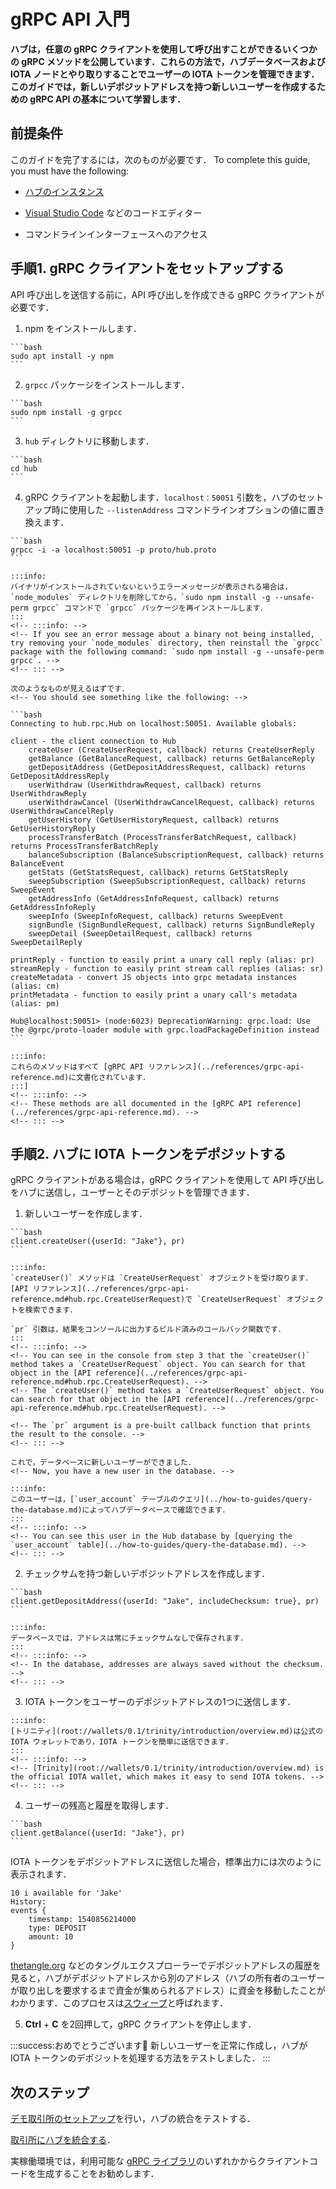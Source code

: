 # gRPC API 入門
<!-- # Get started with the gRPC API -->

**ハブは，任意の gRPC クライアントを使用して呼び出すことができるいくつかの gRPC メソッドを公開しています．これらの方法で，ハブデータベースおよび IOTA ノードとやり取りすることでユーザーの IOTA トークンを管理できます．このガイドでは，新しいデポジットアドレスを持つ新しいユーザーを作成するための gRPC API の基本について学習します．**
<!-- **Hub exposes some gRPC methods that you can call using any gRPC client. These methods allow you to manage users' tokens by interfacing with the Hub database and an IOTA node. In this guide, you learn the basics of the gRPC API to create a new user with some new deposit addresses.** -->

## 前提条件
<!-- ## Prerequisites -->

このガイドを完了するには，次のものが必要です．
To complete this guide, you must have the following:

- [ハブのインスタンス](../how-to-guides/install-hub.md)
<!-- - An [instance of Hub](../how-to-guides/install-hub.md) -->
- [Visual Studio Code](https://code.visualstudio.com/Download) などのコードエディター
<!-- - A code editor such as [Visual Studio Code](https://code.visualstudio.com/Download) -->
- コマンドラインインターフェースへのアクセス
<!-- - Access to a command-line interface -->

## 手順1. gRPC クライアントをセットアップする
<!-- ## Step 1. Set up the gRPC client -->

API 呼び出しを送信する前に，API 呼び出しを作成できる gRPC クライアントが必要です．
<!-- Before you can send API calls, you need a gRPC client that can create them. -->

1. npm をインストールします．
  <!-- 1. Install npm -->

    ```bash
    sudo apt install -y npm
    ```

2. `grpcc` パッケージをインストールします．
  <!-- 2. Install the `grpcc` package -->

    ```bash
    sudo npm install -g grpcc
    ```

3. `hub` ディレクトリに移動します．
  <!-- 3. Change into the `hub` directory -->

    ```bash
    cd hub
    ```

4. gRPC クライアントを起動します．`localhost：50051` 引数を，ハブのセットアップ時に使用した `--listenAddress` コマンドラインオプションの値に置き換えます．
  <!-- 4. Start the gRPC client. Replace the `localhost:50051` argument with the value of the `--listenAddress` command-line option that you used when you set up Hub. -->

    ```bash
    grpcc -i -a localhost:50051 -p proto/hub.proto
    ```

    :::info:
    バイナリがインストールされていないというエラーメッセージが表示される場合は，`node_modules` ディレクトリを削除してから，`sudo npm install -g --unsafe-perm grpcc` コマンドで `grpcc` パッケージを再インストールします．
    :::
    <!-- :::info: -->
    <!-- If you see an error message about a binary not being installed, try removing your `node_modules` directory, then reinstall the `grpcc` package with the following command: `sudo npm install -g --unsafe-perm grpcc`. -->
    <!-- ::: -->

    次のようなものが見えるはずです．
    <!-- You should see something like the following: -->

    ```bash
    Connecting to hub.rpc.Hub on localhost:50051. Available globals:

    client - the client connection to Hub
        createUser (CreateUserRequest, callback) returns CreateUserReply
        getBalance (GetBalanceRequest, callback) returns GetBalanceReply
        getDepositAddress (GetDepositAddressRequest, callback) returns GetDepositAddressReply
        userWithdraw (UserWithdrawRequest, callback) returns UserWithdrawReply
        userWithdrawCancel (UserWithdrawCancelRequest, callback) returns UserWithdrawCancelReply
        getUserHistory (GetUserHistoryRequest, callback) returns GetUserHistoryReply
        processTransferBatch (ProcessTransferBatchRequest, callback) returns ProcessTransferBatchReply
        balanceSubscription (BalanceSubscriptionRequest, callback) returns BalanceEvent
        getStats (GetStatsRequest, callback) returns GetStatsReply
        sweepSubscription (SweepSubscriptionRequest, callback) returns SweepEvent
        getAddressInfo (GetAddressInfoRequest, callback) returns GetAddressInfoReply
        sweepInfo (SweepInfoRequest, callback) returns SweepEvent
        signBundle (SignBundleRequest, callback) returns SignBundleReply
        sweepDetail (SweepDetailRequest, callback) returns SweepDetailReply

    printReply - function to easily print a unary call reply (alias: pr)
    streamReply - function to easily print stream call replies (alias: sr)
    createMetadata - convert JS objects into grpc metadata instances (alias: cm)
    printMetadata - function to easily print a unary call's metadata (alias: pm)

    Hub@localhost:50051> (node:6023) DeprecationWarning: grpc.load: Use the @grpc/proto-loader module with grpc.loadPackageDefinition instead
    ```

    :::info:
    これらのメソッドはすべて [gRPC API リファレンス](../references/grpc-api-reference.md)に文書化されています．
    :::]
    <!-- :::info: -->
    <!-- These methods are all documented in the [gRPC API reference](../references/grpc-api-reference.md). -->
    <!-- ::: -->

## 手順2. ハブに IOTA トークンをデポジットする
<!-- ## Step 2. Deposit IOTA tokens into Hub -->

gRPC クライアントがある場合は，gRPC クライアントを使用して API 呼び出しをハブに送信し，ユーザーとそのデポジットを管理できます．
<!-- When you have a gRPC client, you can use it to send API calls to Hub to manage users and their deposits. -->

1. 新しいユーザーを作成します．
  <!-- 1. Create a new user -->

    ```bash
    client.createUser({userId: "Jake"}, pr)
    ```

    :::info:
    `createUser()` メソッドは `CreateUserRequest` オブジェクトを受け取ります．[API リファレンス](../references/grpc-api-reference.md#hub.rpc.CreateUserRequest)で `CreateUserRequest` オブジェクトを検索できます．

    `pr` 引数は，結果をコンソールに出力するビルド済みのコールバック関数です．
    :::
    <!-- :::info: -->
    <!-- You can see in the console from step 3 that the `createUser()` method takes a `CreateUserRequest` object. You can search for that object in the [API reference](../references/grpc-api-reference.md#hub.rpc.CreateUserRequest). -->
    <!-- The `createUser()` method takes a `CreateUserRequest` object. You can search for that object in the [API reference](../references/grpc-api-reference.md#hub.rpc.CreateUserRequest). -->

    <!-- The `pr` argument is a pre-built callback function that prints the result to the console. -->
    <!-- ::: -->

    これで，データベースに新しいユーザーができました．
    <!-- Now, you have a new user in the database. -->

    :::info:
    このユーザーは，[`user_account` テーブルのクエリ](../how-to-guides/query-the-database.md)によってハブデータベースで確認できます．
    :::
    <!-- :::info: -->
    <!-- You can see this user in the Hub database by [querying the `user_account` table](../how-to-guides/query-the-database.md). -->
    <!-- ::: -->

2. チェックサムを持つ新しいデポジットアドレスを作成します．
  <!-- 2. Create a new deposit address with the checksum -->

    ```bash
    client.getDepositAddress({userId: "Jake", includeChecksum: true}, pr)
    ```

    :::info:
    データベースでは，アドレスは常にチェックサムなしで保存されます．
    :::
    <!-- :::info: -->
    <!-- In the database, addresses are always saved without the checksum. -->
    <!-- ::: -->

3. IOTA トークンをユーザーのデポジットアドレスの1つに送信します．
  <!-- 3. Send some IOTA tokens to one of the user's deposit addresses -->

    :::info:
    [トリニティ](root://wallets/0.1/trinity/introduction/overview.md)は公式の IOTA ウォレットであり，IOTA トークンを簡単に送信できます．
    :::
    <!-- :::info: -->
    <!-- [Trinity](root://wallets/0.1/trinity/introduction/overview.md) is the official IOTA wallet, which makes it easy to send IOTA tokens. -->
    <!-- ::: -->

4. ユーザーの残高と履歴を取得します．
  <!-- 4. Get the balance and history for the user -->

    ```bash
    client.getBalance({userId: "Jake"}, pr)
    ```

IOTA トークンをデポジットアドレスに送信した場合，標準出力には次のように表示されます．
<!-- If you sent IOTA tokens to the deposit address, the output should display something like the following: -->

```shell
10 i available for 'Jake'
History:
events {
	timestamp: 1540856214000
	type: DEPOSIT
	amount: 10
}
```

[thetangle.org](https://thetangle.org/) などのタングルエクスプローラーでデポジットアドレスの履歴を見ると，ハブがデポジットアドレスから別のアドレス（ハブの所有者のユーザーが取り出しを要求するまで資金が集められるアドレス）に資金を移動したことがわかります．このプロセスは[スウィープ](../concepts/sweeps.md)と呼ばれます．
<!-- If you look at the deposit address history in a Tangle explorer such as [thetangle.org](https://thetangle.org/), you will see that Hub moved the funds away from the deposit address and into another address (Hub owner's address where funds are aggregated until a user requests a withdrawal). This process is called a [sweep](../concepts/sweeps.md). -->

5. **Ctrl** + **C** を2回押して，gRPC クライアントを停止します．
  <!-- 5. Press **Ctrl**+**C** twice to stop the gRPC client -->

:::success:おめでとうございます:tada:
新しいユーザーを正常に作成し，ハブが IOTA トークンのデポジットを処理する方法をテストしました．
:::
<!-- :::success:Congratulations :tada: -->
<!-- You've successfully created a new user and tested how Hub handles deposits of IOTA tokens. -->
<!-- ::: -->

## 次のステップ
<!-- ## Next steps -->

[デモ取引所のセットアップ](../how-to-guides/create-a-demo-exchange.md)を行い，ハブの統合をテストする．
<!-- [Set up a demo exchange](../how-to-guides/create-a-demo-exchange.md) to test an integration of Hub. -->

[取引所にハブを統合する](../how-to-guides/integrate-hub.md)．
<!-- [Integrate Hub into your exchange](../how-to-guides/integrate-hub.md). -->

実稼働環境では，利用可能な [gRPC ライブラリ](https://grpc.io/about/)のいずれかからクライアントコードを生成することをお勧めします．
<!-- For production environments, we recommend generating client code from one of the available [gRPC libraries](https://grpc.io/about/). -->
